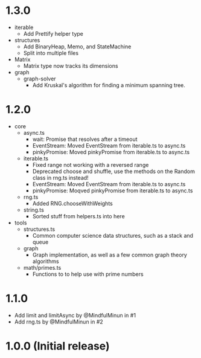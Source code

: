 # 1.3.0
- iterable
    - Add Prettify helper type
- structures
    - Add BinaryHeap, Memo, and StateMachine
    - Split into multiple files
- Matrix
    - Matrix type now tracks its dimensions
- graph
    - graph-solver
         - Add Kruskal's algorithm for finding a minimum spanning tree.


# 1.2.0

- core
    - async.ts
        - wait: Promise that resolves after a timeout
        - EventStream: Moved EventStream from iterable.ts to async.ts
        - pinkyPromise: Moved pinkyPromise from iterable.ts to async.ts
    - iterable.ts
        - Fixed range not working with a reversed range
        - Deprecated choose and shuffle, use the methods on the Random class in rng.ts instead!
        - EventStream: Moved EventStream from iterable.ts to async.ts
        - pinkyPromise: Moqved pinkyPromise from iterable.ts to async.ts
    - rng.ts
        - Added RNG.chooseWithWeights
    - string.ts
        - Sorted stuff from helpers.ts into here
- tools
    - structures.ts
        - Common computer science data structures, such as a stack and queue
    - graph
        - Graph implementation, as well as a few common graph theory algorithms
    - math/primes.ts
        - Functions to to help use with prime numbers

# 1.1.0

- Add limit and limitAsync by @MindfulMinun in #1
- Add rng.ts by @MindfulMinun in #2

# 1.0.0 (Initial release)
